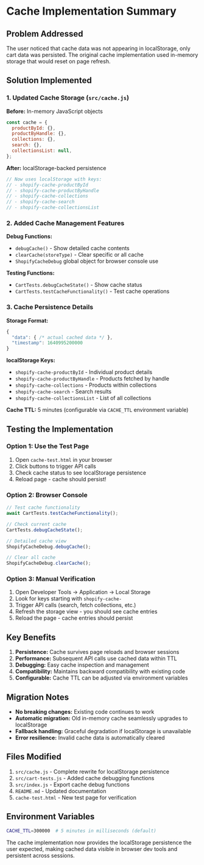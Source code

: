 # Cache Implementation Summary

## Problem Addressed

The user noticed that cache data was not appearing in localStorage, only cart data was persisted. The original cache implementation used in-memory storage that would reset on page refresh.

## Solution Implemented

### 1. Updated Cache Storage (`src/cache.js`)

**Before:** In-memory JavaScript objects
```javascript
const cache = {
  productById: {},
  productByHandle: {},
  collections: {},
  search: {},
  collectionsList: null,
};
```

**After:** localStorage-backed persistence
```javascript
// Now uses localStorage with keys:
// - shopify-cache-productById
// - shopify-cache-productByHandle  
// - shopify-cache-collections
// - shopify-cache-search
// - shopify-cache-collectionsList
```

### 2. Added Cache Management Features

**Debug Functions:**
- `debugCache()` - Show detailed cache contents
- `clearCache(storeType)` - Clear specific or all cache
- `ShopifyCacheDebug` global object for browser console use

**Testing Functions:**
- `CartTests.debugCacheState()` - Show cache status
- `CartTests.testCacheFunctionality()` - Test cache operations

### 3. Cache Persistence Details

**Storage Format:**
```javascript
{
  "data": { /* actual cached data */ },
  "timestamp": 1640995200000
}
```

**localStorage Keys:**
- `shopify-cache-productById` - Individual product details
- `shopify-cache-productByHandle` - Products fetched by handle
- `shopify-cache-collections` - Products within collections  
- `shopify-cache-search` - Search results
- `shopify-cache-collectionsList` - List of all collections

**Cache TTL:** 5 minutes (configurable via `CACHE_TTL` environment variable)

## Testing the Implementation

### Option 1: Use the Test Page
1. Open `cache-test.html` in your browser
2. Click buttons to trigger API calls
3. Check cache status to see localStorage persistence
4. Reload page - cache should persist!

### Option 2: Browser Console
```javascript
// Test cache functionality
await CartTests.testCacheFunctionality();

// Check current cache
CartTests.debugCacheState();

// Detailed cache view
ShopifyCacheDebug.debugCache();

// Clear all cache
ShopifyCacheDebug.clearCache();
```

### Option 3: Manual Verification
1. Open Developer Tools → Application → Local Storage
2. Look for keys starting with `shopify-cache-`
3. Trigger API calls (search, fetch collections, etc.)
4. Refresh the storage view - you should see cache entries
5. Reload the page - cache entries should persist

## Key Benefits

1. **Persistence:** Cache survives page reloads and browser sessions
2. **Performance:** Subsequent API calls use cached data within TTL
3. **Debugging:** Easy cache inspection and management
4. **Compatibility:** Maintains backward compatibility with existing code
5. **Configurable:** Cache TTL can be adjusted via environment variables

## Migration Notes

- **No breaking changes:** Existing code continues to work
- **Automatic migration:** Old in-memory cache seamlessly upgrades to localStorage
- **Fallback handling:** Graceful degradation if localStorage is unavailable
- **Error resilience:** Invalid cache data is automatically cleared

## Files Modified

1. `src/cache.js` - Complete rewrite for localStorage persistence
2. `src/cart-tests.js` - Added cache debugging functions
3. `src/index.js` - Export cache debug functions
4. `README.md` - Updated documentation
5. `cache-test.html` - New test page for verification

## Environment Variables

```bash
CACHE_TTL=300000  # 5 minutes in milliseconds (default)
```

The cache implementation now provides the localStorage persistence the user expected, making cached data visible in browser dev tools and persistent across sessions.
